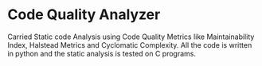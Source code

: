 
# Code Quality Analyzer
Carried Static code Analysis using Code Quality Metrics like Maintainability Index, Halstead Metrics and Cyclomatic Complexity.
All the code is written in python and the static analysis is tested on C programs.
